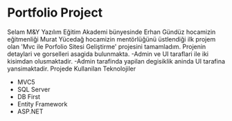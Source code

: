 # Portfolio Project
Selam 
 M&Y Yazılım Eğitim Akademi bünyesinde Erhan Gündüz hocamizin eğitmenliği Murat Yücedağ hocamizin mentörlüğünü üstlendiği ilk projem olan 'Mvc ile Porfolio Sitesi Geliştirme' projesini tamamladım.
 Projenin detaylari ve gorselleri asagida bulunmakta.
 -Admin ve UI taraflari ile iki kisimdan olusmaktadir.
 -Admin tarafinda yapilan degisiklik aninda UI tarafina yansimaktadir.
   Projede Kullanilan Teknolojiler
- MVC5
- SQL Server
- DB First
- Entity Framework
- ASP.NET

  
  
